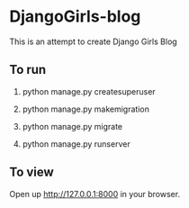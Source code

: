 # DjangoGirls-blog
This is an attempt to create Django Girls Blog


## To run
1. python manage.py createsuperuser

2. python manage.py makemigration

3. python manage.py migrate

4. python manage.py runserver

## To view
Open up http://127.0.0.1:8000 in your browser.
